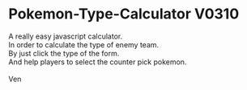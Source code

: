 # Pokemon-Type-Calculator V0310
A really easy javascript calculator.<br />
In order to calculate the type of enemy team. <br />
By just click the type of the form. <br />
And help players to select the counter pick pokemon.<br />
<br />
Ven<br />
